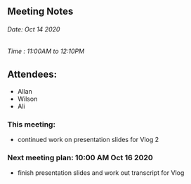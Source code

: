 ## Meeting Notes
###### Date: Oct 14 2020
###### Time : 11:00AM to 12:10PM

## Attendees:
  * Allan
  * Wilson
  * Ali

### This meeting:
* continued work on presentation slides for Vlog 2

### Next meeting plan: 10:00 AM Oct 16 2020
* finish presentation slides and work out transcript for Vlog